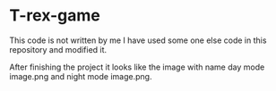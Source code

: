 # T-rex-game
This code is not written by me I have used some one else code in this repository and modified it.

After finishing the project it looks like the image with name day mode image.png and night mode image.png.
